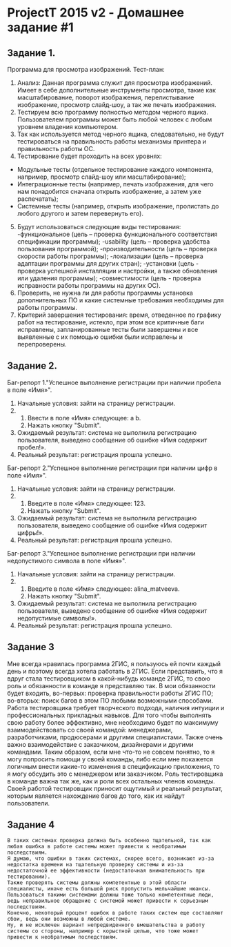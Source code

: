 # ProjectT 2015 v2 - Домашнее задание #1
## Задание 1.
Программа для просмотра изображений.
Тест-план:
1.	Анализ: Данная программа служит для просмотра изображений. Имеет в себе дополнительные инструменты просмотра, такие как масштабирование, поворот изображения, перелистывание изображение, просмотр слайд-шоу, а так же печать изображения.
2.	Тестируем всю программу полностью методом черного ящика. Пользователем программы может быть любой человек с любым уровнем владения компьютером.
3.	Так как используется метод черного ящика, следовательно, не будут тестироваться на правильность работы  механизмы принтера и правильность работы ОС.
4.	Тестирование будет проходить на всех уровнях:
- Модульные тесты (отдельное тестирование каждого компонента, например, просмотр слайд-шоу или масштабирование);
- Интеграционные тесты (например, печать изображения, для чего нам понадобится сначала открыть  изображение, а затем уже распечатать);
- Системные тесты (например, открыть изображение, пролистать до любого другого и затем перевернуть его).
5.  Будут использоваться следующие виды тестирования:
-функциональное (цель – проверка функционального соответствия спецификации программы);
-usability (цель – проверка удобства пользования программой);
-производительности (цель – проверка скорости работы программы);
-локализации (цель – проверка адаптации программы для других стран);
-установки (цель - проверка успешной инсталляции и настройки, а также обновления или удаления программы);
-совместимости (цель  - проверка исправности работы программы на других ОС).
6. 	Проверить, не нужна ли для работы программы установка дополнительных  ПО и какие системные требования необходимы для работы программы.
7.	Критерий завершения тестирования: время, отведенное по графику работ на тестирование, истекло, при этом все критичные баги исправлены, запланированные тесты были завершены и все выявленные с их помощью ошибки были исправлены и перепроверены.

## Задание 2.
Баг-репорт 1."Успешное выполнение регистрации при наличии пробела в поле «Имя»".
1.	Начальные условия: зайти на страницу регистрации.
2.	1) Ввести в поле «Имя» следующее: a b.
    2) Нажать кнопку "Submit".
3.	Ожидаемый результат: система не выполнила регистрацию пользователя, выведено сообщение об ошибке «Имя содержит пробел!».
4.	Реальный результат: регистрация прошла успешно.

Баг-репорт 2."Успешное выполнение регистрации при наличии цифр в поле «Имя»".
1.	Начальные условия: зайти на страницу регистрации.
2.	1) Введите в поле «Имя» следующее: 123.
    2) Нажать кнопку "Submit".
3.	Ожидаемый результат: система не выполнила регистрацию пользователя, выведено сообщение об ошибке «Имя содержит цифры!».
4.	Реальный результат: регистрация прошла успешно.

Баг-репорт 3."Успешное выполнение регистрации при наличии недопустимого символа  в поле «Имя»".
1.	Начальные условия: зайти на страницу регистрации.
2.	1) Введите в поле «Имя» следующее: alina_matveeva.
    2) Нажать кнопку "Submit".
3.	Ожидаемый результат: система не выполнила регистрацию пользователя, выведено сообщение об ошибке «Имя содержит недопустимые символы!».
4.	Реальный результат: регистрация прошла успешно.


## Задание 3

   Мне всегда нравилась программа 2ГИС, я пользуюсь ей почти каждый день и поэтому всегда хотела работать в 2ГИС. Если представить, что я вдруг стала тестировщиком в какой-нибудь команде 2ГИС, то свою роль и обязанности в команде я представляю так. 
	В мои обязанности будет входить, во-первых: проверка правильности работы 2ГИС ПО; во-вторых: поиск багов в этом ПО любыми возможными способами. Работа тестировщика требует творческого подхода, наличия интуиции и профессиональных прикладных навыков.   Для того чтобы выполнять свою работу более эффективно, мне необходимо будет по максимуму взаимодействовать со своей командой: менеджерами, разработчиками, продюсерами и другими специалистами. Также очень важно взаимодействие с заказчиком, дизайнерами и другими командами. Таким образом, если мне что-то не совсем понятно, то я могу попросить помощи у своей команды, либо если мне покажется логичным внести какие-то изменения в спецификацию приложения, то я могу обсудить это с менеджером или заказчиком.
    Роль тестировщика в команде важна так же, как и роли всех остальных членов команды. Своей работой тестировщик приносит ощутимый и реальный результат, которым является нахождение багов до того, как их найдут пользователи.
    
 ## Задание 4   
    
    В таких системах проверка должна быть особенно тщательной, так как любая ошибка в работе системы может привести к необратимым последствиям.
    Я думаю, что ошибки в таких системах, скорее всего, возникают из-за недостатка времени на тщательную проверку системы и из-за недостаточной ее эффективности (недостаточная внимательность при тестировании).  
    Также проверять системы должны компетентные в этой области специалисты, иначе есть большой риск пропустить мельчайшие нюансы. 
    Пользоваться такими системами должны тоже только компетентные люди, ведь неправильное обращение с системой может привести к серьезным последствиям. 
    Конечно, некоторый процент ошибок в работе таких систем еще составляют сбои, ведь они возможны в любой системе.
    Ну, и не исключен вариант непредвиденного вмешательства в работу системы со стороны, например с корыстной целью, что тоже может привести к необратимым последствиям.

